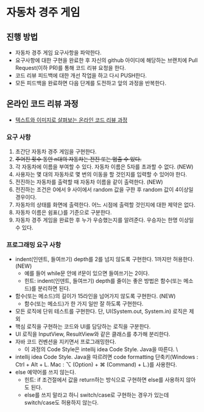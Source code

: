 # 자동차 경주 게임
## 진행 방법
* 자동차 경주 게임 요구사항을 파악한다.
* 요구사항에 대한 구현을 완료한 후 자신의 github 아이디에 해당하는 브랜치에 Pull Request(이하 PR)를 통해 코드 리뷰 요청을 한다.
* 코드 리뷰 피드백에 대한 개선 작업을 하고 다시 PUSH한다.
* 모든 피드백을 완료하면 다음 단계를 도전하고 앞의 과정을 반복한다.

## 온라인 코드 리뷰 과정
* [텍스트와 이미지로 살펴보는 온라인 코드 리뷰 과정](https://github.com/next-step/nextstep-docs/tree/master/codereview)

### 요구 사항
1. 초간단 자동차 경주 게임을 구현한다.
2. ~~주어진 횟수 동안 n대의 자동차는 전진 또는 멈출 수 있다.~~
3. 각 자동차에 이름을 부여할 수 있다. 자동차 이름은 5자를 초과할 수 없다. (NEW)
4. 사용자는 몇 대의 자동차로 몇 번의 이동을 할 것인지를 입력할 수 있어야 한다. 
5. 전진하는 자동차를 출력할 때 자동차 이름을 같이 출력한다. (NEW)
6. 전진하는 조건은 0에서 9 사이에서 random 값을 구한 후 random 값이 4이상일 경우이다. 
7. 자동차의 상태를 화면에 출력한다. 어느 시점에 출력할 것인지에 대한 제약은 없다.
8. 자동차 이름은 쉼표(,)를 기준으로 구분한다.
9. 자동차 경주 게임을 완료한 후 누가 우승했는지를 알려준다. 우승자는 한명 이상일 수 있다.

### 프로그래밍 요구 사항
- indent(인덴트, 들여쓰기) depth를 2를 넘지 않도록 구현한다. 1까지만 허용한다. (NEW)
  - 예를 들어 while문 안에 if문이 있으면 들여쓰기는 2이다. 
  - 힌트: indent(인덴트, 들여쓰기) depth를 줄이는 좋은 방법은 함수(또는 메소드)를 분리하면 된다.
- 함수(또는 메소드)의 길이가 15라인을 넘어가지 않도록 구현한다. (NEW)
  - 함수(또는 메소드)가 한 가지 일만 잘 하도록 구현한다.
- 모든 로직에 단위 테스트를 구현한다. 단, UI(System.out, System.in) 로직은 제외 
- 핵심 로직을 구현하는 코드와 UI를 담당하는 로직을 구분한다. 
- UI 로직을 InputView, ResultView와 같은 클래스를 추가해 분리한다. 
- 자바 코드 컨벤션을 지키면서 프로그래밍한다. 
  - 이 과정의 Code Style은 intellij idea Code Style. Java을 따른다. \
- intellij idea Code Style. Java을 따르려면 code formatting 단축키(Windows : Ctrl + Alt + L. Mac : ⌥ (Option) + ⌘ (Command) + L.)를 사용한다. 
- else 예약어를 쓰지 않는다. 
  - 힌트: if 조건절에서 값을 return하는 방식으로 구현하면 else를 사용하지 않아도 된다. 
  - else를 쓰지 말라고 하니 switch/case로 구현하는 경우가 있는데 switch/case도 허용하지 않는다.